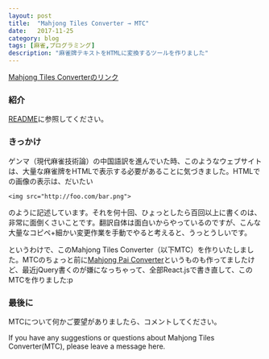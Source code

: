 ```yaml
---
layout: post
title:  "Mahjong Tiles Converter → MTC"
date:   2017-11-25
category: blog
tags: [麻雀,プログラミング]
description: "麻雀牌テキストをHTMLに変換するツールを作りました"
---
```


[Mahjong Tiles Converterのリンク](http://ssdh233.me/mtc/#/)

### 紹介
[README](https://github.com/matsumatsu233/mtc/blob/master/README.jp.md)に参照してください。

### きっかけ
ゲンマ（現代麻雀技術論）の中国語訳を進んでいた時、このようなウェブサイトは、大量な麻雀牌をHTMLで表示する必要があることに気づきました。HTMLでの画像の表示は、だいたい

`<img src="http://foo.com/bar.png">`

のように記述しています。それを何十回、ひょっとしたら百回以上に書くのは、非常に面倒くさいことです。翻訳自体は面白いからやっているのですが、こんな大量なコピペ+細かい変更作業を手動でやると考えると、うっとうしいです。

というわけで、このMahjong Tiles Converter（以下MTC）を作りいたしました。MTCのちょっと前に[Mahjong Pai Converter](http://ssdh233.me/mahjong-pai-converter/)というものも作ってましたけど、最近jQuery書くのが嫌になっちゃって、全部React.jsで書き直して、このMTCを作りました:p

### 最後に

MTCについて何かご要望がありましたら、コメントしてください。

If you have any suggestions or questions about Mahjong Tiles Converter(MTC), please leave a message here.


